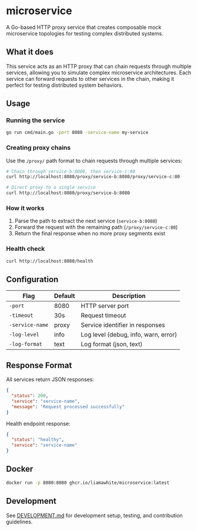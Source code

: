 # microservice

A Go-based HTTP proxy service that creates composable mock microservice topologies for testing complex distributed systems.

## What it does

This service acts as an HTTP proxy that can chain requests through multiple services, allowing you to simulate complex microservice architectures. Each service can forward requests to other services in the chain, making it perfect for testing distributed system behaviors.

## Usage

### Running the service

```bash
go run cmd/main.go -port 8080 -service-name my-service
```

### Creating proxy chains

Use the `/proxy/` path format to chain requests through multiple services:

```bash
# Chain through service-b:8080, then service-c:80
curl http://localhost:8080/proxy/service-b:8080/proxy/service-c:80

# Direct proxy to a single service
curl http://localhost:8080/proxy/service-b:8080
```

### How it works

1. Parse the path to extract the next service (`service-b:8080`)
2. Forward the request with the remaining path (`/proxy/service-c:80`)
3. Return the final response when no more proxy segments exist

### Health check

```bash
curl http://localhost:8080/health
```

## Configuration

| Flag | Default | Description |
|------|---------|-------------|
| `-port` | 8080 | HTTP server port |
| `-timeout` | 30s | Request timeout |
| `-service-name` | proxy | Service identifier in responses |
| `-log-level` | info | Log level (debug, info, warn, error) |
| `-log-format` | text | Log format (json, text) |

## Response Format

All services return JSON responses:

```json
{
  "status": 200,
  "service": "service-name",
  "message": "Request processed successfully"
}
```

Health endpoint response:
```json
{
  "status": "healthy",
  "service": "service-name"
}
```

## Docker

```bash
docker run -p 8080:8080 ghcr.io/liamawhite/microservice:latest
```

## Development

See [DEVELOPMENT.md](DEVELOPMENT.md) for development setup, testing, and contribution guidelines.
